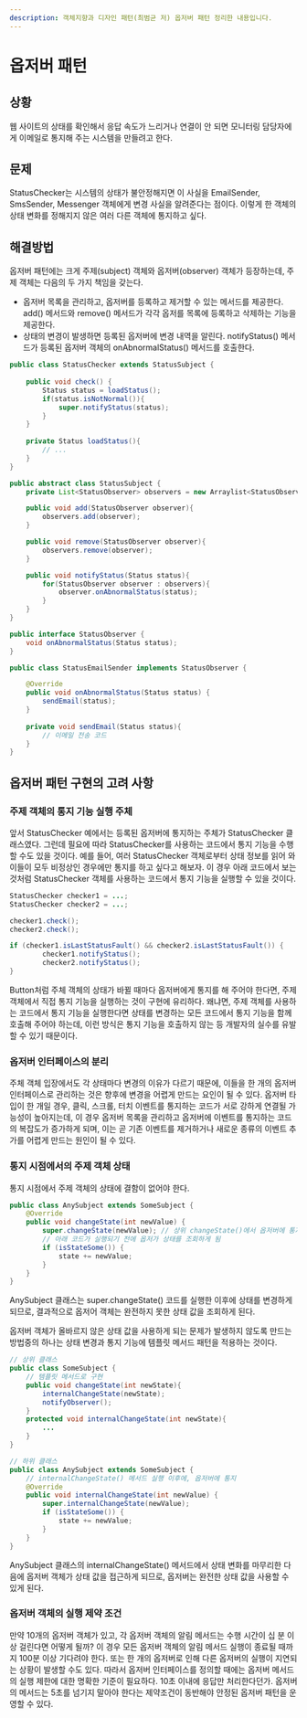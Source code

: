 ```yaml
---
description: 객체지향과 디자인 패턴(최범균 저) 옵저버 패턴 정리한 내용입니다.
---
```


# 옵저버 패턴

## 상황

웹 사이트의 상태를 확인해서 응답 속도가 느리거나 연결이 안 되면 모니터링 담당자에게 이메일로 통지해 주는 시스템을 만들려고 한다.

## 문제

StatusChecker는 시스템의 상태가 불안정해지면 이 사실을 EmailSender, SmsSender, Messenger 객체에게 변경 사실을 알려준다는 점이다. 이렇게 한 객체의 상태 변화를 정해지지 않은 여러 다른 객체에 통지하고 싶다.

## 해결방법

옵저버 패턴에는 크게 주제(subject) 객체와 옵저버(observer) 객체가 등장하는데, 주제 객체는 다음의 두 가지 책임을 갖는다.

* 옵저버 목록을 관리하고, 옵저버를 등록하고 제거할 수 있는 메서드를 제공한다. add() 메서드와 remove() 메서드가 각각 옵저를 목록에 등록하고 삭제하는 기능을 제공한다.
* 상태의 변경이 발생하면 등록된 옵저버에 변경 내역을 알린다. notifyStatus() 메서드가 등록된 옵저버 객체의 onAbnormalStatus() 메서드를 호출한다.

```java
public class StatusChecker extends StatusSubject {
    
    public void check() {
        Status status = loadStatus();
        if(status.isNotNormal()){
            super.notifyStatus(status);
        }
    }
    
    private Status loadStatus(){
        // ...
    }
} 

public abstract class StatusSubject {
    private List<StatusObserver> observers = new Arraylist<StatusObserver>();

    public void add(StatusObserver observer){
        observers.add(observer);
    }

    public void remove(StatusObserver observer){
        observers.remove(observer);
    }

    public void notifyStatus(Status status){
        for(StatusObserver observer : observers){
            observer.onAbnormalStatus(status);
        }
    }
}

public interface StatusObserver {
    void onAbnormalStatus(Status status);
}

public class StatusEmailSender implements StatusObserver {

    @Override
    public void onAbnormalStatus(Status status) {
        sendEmail(status);
    }
    
    private void sendEmail(Status status){
        // 이메일 전송 코드
    }
}
```

## 옵저버 패턴 구현의 고려 사항

### 주제 객체의 통지 기능 실행 주체

앞서 StatusChecker 예에서는 등록된 옵저버에 통지하는 주체가 StatusChecker 클래스였다. 그런데 필요에 따라 StatusChecker를 사용하는 코드에서 통지 기능을 수행할 수도 있을 것이다. 예를 들어, 여러 StatusChecker 객체로부터 상태 정보를 읽어 와 이들이 모두 비정상인 경우에만 통지를 하고 싶다고 해보자. 이 경우 아래 코드에서 보는 것처럼 StatusChecker 객체를 사용하는 코드에서 통지 기능을 실행할 수 있을 것이다.

```java
StatusChecker checker1 = ...;
StatusChecker checker2 = ...;

checker1.check();
checker2.check();

if (checker1.isLastStatusFault() && checker2.isLastStatusFault()) {
		checker1.notifyStatus();
		checker2.notifyStatus();
}
```

Button처럼 주체 객체의 상태가 바뀔 때마다 옵저버에게 통지를 해 주어야 한다면, 주제 객체에서 직접 통지 기능을 실행하는 것이 구현에 유리하다. 왜냐면, 주제 객체를 사용하는 코드에서 통지 기능을 실행한다면 상태를 변경하는 모든 코드에서 통지 기능을 함께 호출해 주어야 하는데, 이런 방식은 통지 기능을 호출하지 않는 등 개발자의 실수를 유발할 수 있기 때문이다.

### 옵저버 인터페이스의 분리

주체 객체 입장에서도 각 상태마다 변경의 이유가 다르기 때문에, 이들을 한 개의 옵저버 인터페이스로 관리하는 것은 향후에 변경을 어렵게 만드는 요인이 될 수 있다. 옵저버 타입이 한 개일 경우, 클릭, 스크롤, 터치 이벤트를 통지하는 코드가 서로 강하게 연결될 가능성이 높아지는데, 이 경우 옵저버 목록을 관리하고 옵저버에 이벤트를 통지하는 코드의 복잡도가 증가하게 되며, 이는 곧 기존 이벤트를 제거하거나 새로운 종류의 이벤트 추가를 어렵게 만드는 원인이 될 수 있다.

### 통지 시점에서의 주제 객체 상태

통지 시점에서 주제 객체의 상태에 결함이 없어야 한다.

```java
public class AnySubject extends SomeSubject {
    @Override
    public void changeState(int newValue) {
        super.changeState(newValue); // 상위 changeState()에서 옵저버에 통지
        // 아래 코드가 실행되기 전에 옵저가 상태를 조회하게 됨
        if (isStateSome()) {
            state += newValue;
        }
    }
}
```

AnySubject 클래스는 super.changeState() 코드를 실행한 이후에 상태를 변경하게 되므로, 결과적으로 옵저어 객체는 완전하지 못한 상태 값을 조회하게 된다.

옵저버 객체가 올바르지 않은 상태 값을 사용하게 되는 문제가 발생하지 않도록 만드는 방법중의 하나는 상태 변경과 통지 기능에 템플릿 메서드 패턴을 적용하는 것이다.

```java
// 상위 클래스 
public class SomeSubject {
    // 템플릿 메서드로 구현
    public void changeState(int newState){
        internalChangeState(newState);
        notifyObserver();
    }
    protected void internalChangeState(int newState){
        ...
    }
}

// 하위 클래스
public class AnySubject extends SomeSubject {
    // internalChangeState() 메서드 실행 이후에, 옵저버에 통지
    @Override
    public void internalChangeState(int newValue) {
        super.internalChangeState(newValue);
        if (isStateSome()) {
            state += newValue;
        }
    }
}
```

AnySubject 클래스의 internalChangeState() 메서드에서 상태 변화를 마무리한 다음에 옵저버 객체가 상태 값을 접근하게 되므로, 옵저버는 완전한 상태 값을 사용할 수 있게 된다.

### 옵저버 객체의 실행 제약 조건

만약 10개의 옵저버 객체가 있고, 각 옵저버 객체의 알림 메서드는 수행 시간이 십 분 이상 걸린다면 어떻게 될까? 이 경우 모든 옵저버 객체의 알림 메서드 실행이 종료될 때까지 100분 이상 기다려야 한다. 또는 한 개의 옵저버로 인해 다른 옵저버의 실행이 지연되는 상황이 발생할 수도 있다. 따라서 옵저버 인터페이스를 정의할 때에는 옵저버 메서드의 실행 제한에 대한 명확한 기준이 필요하다. 10초 이내에 응답만 처리한다던가. 옵저버의 메서드는 5초를 넘기지 말아야 한다는 제약조건이 동반해야 안정된 옵저버 패턴을 운영할 수 있다.
